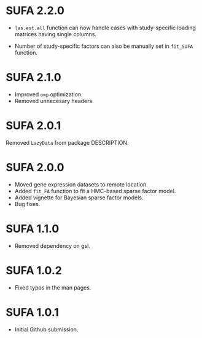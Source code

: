 # SUFA 2.2.0

-    `las.est.all` function can now handle cases with study-specific loading matrices having single columns.

-   Number of study-specific factors can also be manually set in `fit_SUFA` function.

# SUFA 2.1.0

-   Improved `omp` optimization.
-   Removed unnecesary headers.

# SUFA 2.0.1

Removed `LazyData` from package DESCRIPTION.

# SUFA 2.0.0

-   Moved gene expression datasets to remote location.
-   Added `fit_FA` function to fit a HMC-based sparse factor model.
-   Added vignette for Bayesian sparse factor models.
-   Bug fixes.

# SUFA 1.1.0

-   Removed dependency on gsl.

# SUFA 1.0.2

-   Fixed typos in the man pages.

# SUFA 1.0.1

-   Initial Github submission.
